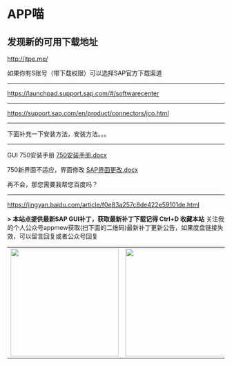 # APP喵

发现新的可用下载地址
----------
http://itpe.me/



如果你有S账号（带下载权限）可以选择SAP官方下载渠道

----------

https://launchpad.support.sap.com/#/softwarecenter

----------

https://support.sap.com/en/product/connectors/jco.html

----------


下面补充一下安装方法，安装方法。。。

----------

GUI 750安装手册
[750安装手册.docx][4]

750新界面不适应，界面修改
[SAP界面更改.docx][5]

再不会，那您需要我帮您百度吗？

----------

https://jingyan.baidu.com/article/f0e83a257c8de422e59101de.html



**> 本站点提供最新SAP GUI补丁，获取最新补丁下载记得 Ctrl+D 收藏本站**
关注我的个人公众号appmew获取(扫下面的二维码)最新补丁更新公告，如果度盘链接失效，可以留言回复或者公众号回复
        <table><tr> 
    <td><img alt="" src="https://ws1.sinaimg.cn/large/007jJ55vly1fvfw8usuulj309r09rgm2.jpg" width="250" hegiht="150" align=center /></td> 
    <td><img alt="" src="https://www.appmews.com/usr/themes/image/sapgui.png" width="250" hegiht="150" align=center /></td> 
        </tr></table>


  [1]: https://www.appmews.com/usr/uploads/2019/02/4222033756.jpg
  [2]: https://www.appmews.com/usr/uploads/2019/02/1543641118.zip
  [3]: https://www.appmews.com/usr/uploads/2018/12/379862561.zip
  [4]: https://www.appmews.com/usr/uploads/2018/11/3199871217.docx
  [5]: https://www.appmews.com/usr/uploads/2018/11/560927402.docx
